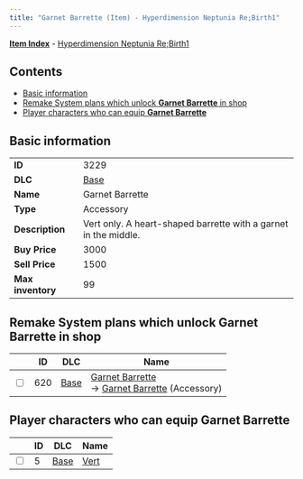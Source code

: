 ```yaml
---
title: "Garnet Barrette (Item) - Hyperdimension Neptunia Re;Birth1"
---
```


[**Item Index**](/neptunia/rb1/item/index.html) - [Hyperdimension Neptunia Re;Birth1](/neptunia/rb1)

## Contents

- [Basic information](#basic-information)
- [Remake System plans which unlock **Garnet Barrette** in shop](#remake-system-plans-which-unlock-garnet-barrette-in-shop)
- [Player characters who can equip **Garnet Barrette**](#player-characters-who-can-equip-garnet-barrette)

## Basic information

|   |   |
| -- | -- |
| **ID** | 3229 |
| **DLC** | [Base](/neptunia/rb1/dlc/1-base.html) |
| **Name** | Garnet Barrette |
| **Type** | Accessory |
| **Description** | Vert only. A heart-shaped barrette with a garnet in the middle. |
| **Buy Price** | 3000 |
| **Sell Price** | 1500 |
| **Max inventory** | 99 |

## Remake System plans which unlock **Garnet Barrette** in shop

|    | ID | DLC | Name |
| -- | -- | --- | ---- |
| <input type="checkbox" id="rb1-remake-1-620" class="trackbox" /> | 620 | [Base](/neptunia/rb1/dlc/1-base.html) | [Garnet Barrette](/neptunia/rb1/remake/1-620-garnet-barrette.html)<br />→ [Garnet Barrette](/neptunia/rb1/item/1-3229-garnet-barrette.html) (Accessory) |

## Player characters who can equip **Garnet Barrette**

|    | ID | DLC | Name |
| -- | -- | --- | ---- |
| <input type="checkbox" id="rb1-player-1-5" class="trackbox" /> | 5 | [Base](/neptunia/rb1/dlc/1-base.html) | [Vert](/neptunia/rb1/player/1-5-vert.html) |